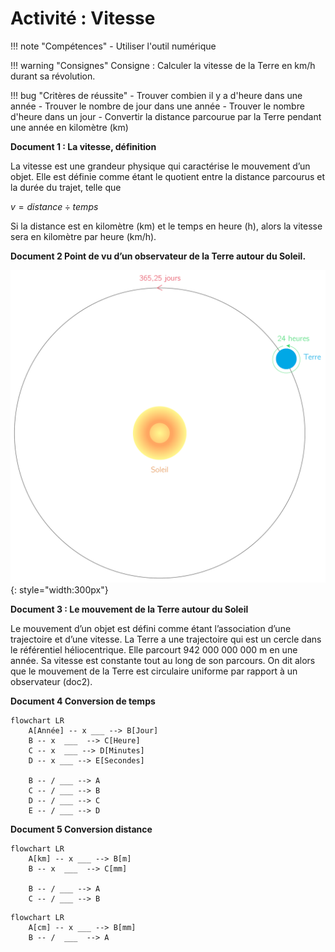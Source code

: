 # Activité : Vitesse


!!! note "Compétences"
    - Utiliser l'outil numérique
  
!!! warning "Consignes"
    Consigne : Calculer la vitesse de la Terre en km/h durant sa révolution. 
    
!!! bug "Critères de réussite"
    - Trouver combien il y a d'heure dans une année
      - Trouver le nombre de jour dans une année
      - Trouver le nombre d'heure dans un jour
    - Convertir la distance parcourue par la Terre pendant une année en kilomètre (km)



**Document 1 : La vitesse, définition**

La vitesse est une grandeur physique qui caractérise le mouvement d’un objet. Elle est définie comme étant le quotient entre la distance parcourus et la durée du trajet, telle que 

$v= distance \div temps$

Si la distance est en kilomètre (km) et le temps en heure (h), alors la vitesse sera en kilomètre par heure (km/h).


**Document 2 Point de vu d’un observateur de la Terre autour du Soleil.**

![](Pictures/modeleHeliocentrique.png){: style="width:300px"}


**Document 3 : Le mouvement de la Terre autour du Soleil**

Le mouvement d’un objet est défini comme étant l’association d’une trajectoire et d’une vitesse. La Terre a une trajectoire qui est un cercle dans le référentiel héliocentrique. Elle parcourt 942 000 000 000 m en une année. Sa vitesse est constante tout au long de son parcours. On dit alors que le mouvement de la Terre est circulaire uniforme par rapport à un observateur (doc2).


**Document 4 Conversion de temps**

```mermaid
flowchart LR
    A[Année] -- x ___ --> B[Jour]
    B -- x  ___  --> C[Heure]
    C -- x  ___ --> D[Minutes]
    D -- x ___ --> E[Secondes]

    B -- / ___ --> A
    C -- / ___ --> B
    D -- / ___ --> C
    E -- / ___ --> D
```


**Document 5 Conversion distance**

```mermaid
flowchart LR
    A[km] -- x ___ --> B[m]
    B -- x  ___  --> C[mm]

    B -- / ___ --> A
    C -- / ___ --> B
```

```mermaid
flowchart LR
    A[cm] -- x ___ --> B[mm]
    B -- /  ___  --> A
```

